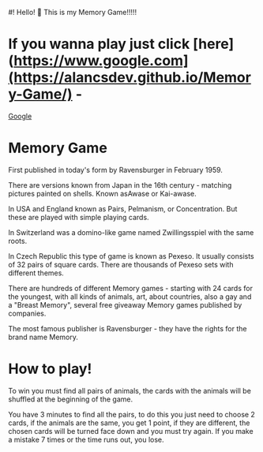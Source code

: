 #! Hello! 👋 This is my Memory Game!!!!! 

# If you wanna play just click [here](https://www.google.com](https://alancsdev.github.io/Memory-Game/) - 
[Google](https://www.google.com)

# Memory Game
 
First published in today's form by Ravensburger in February 1959.

There are versions known from Japan in the 16th century - matching pictures painted on shells. Known asAwase or Kai-awase.

In USA and England known as Pairs, Pelmanism, or Concentration. But these are played with simple playing cards.

In Switzerland was a domino-like game named Zwillingsspiel with the same roots.

In Czech Republic this type of game is known as Pexeso. It usually consists of 32 pairs of square cards. There are thousands of Pexeso sets with different themes.

There are hundreds of different Memory games - starting with 24 cards for the youngest, with all kinds of animals, art, about countries, also a gay and a "Breast Memory", several free giveaway Memory games published by companies.

The most famous publisher is Ravensburger - they have the rights for the brand name Memory.

# How to play!

To win you must find all pairs of animals, the cards with the animals will be shuffled at the beginning of the game.

You have 3 minutes to find all the pairs, to do this you just need to choose 2 cards, if the animals are the same, you get 1 point, if they are different, the chosen cards will be turned face down and you must try again.
If you make a mistake 7 times or the time runs out, you lose.
